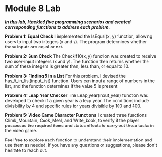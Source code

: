 # Module 8 Lab

***In this lab, I tackled five programming scenarios and created corresponding functions to address each problem.***

**Problem 1: Equal Check**
I implemented the IsEqual(x, y) function, allowing users to input two integers (x and y). The program determines whether these inputs are equal or not.

**Problem 2: Sum Check**
The CheckIf10(x, y) function was created to receive two user-input integers (x and y). The function then returns whether the sum of these integers is greater than, less than, or equal to 10.

**Problem 3: Finding 5 in a List**
For this problem, I devised the has_5_in_list(input_list) function. Users can input a range of numbers in the list, and the function determines if the value 5 is present.

**Problem 4: Leap Year Checker**
The Leap_year(input_year) function was developed to check if a given year is a leap year. The conditions include divisibility by 4 and specific rules for years divisible by 100 and 400.

**Problem 5: Video Game Character Functions**
I created three functions, Climb_Mountain, Cook_Meal, and Write_book, to verify if the player possesses the required items and status effects to carry out these tasks in the video game.

Feel free to explore each function to understand their implementation and use them as needed. If you have any questions or suggestions, please don't hesitate to reach out.
